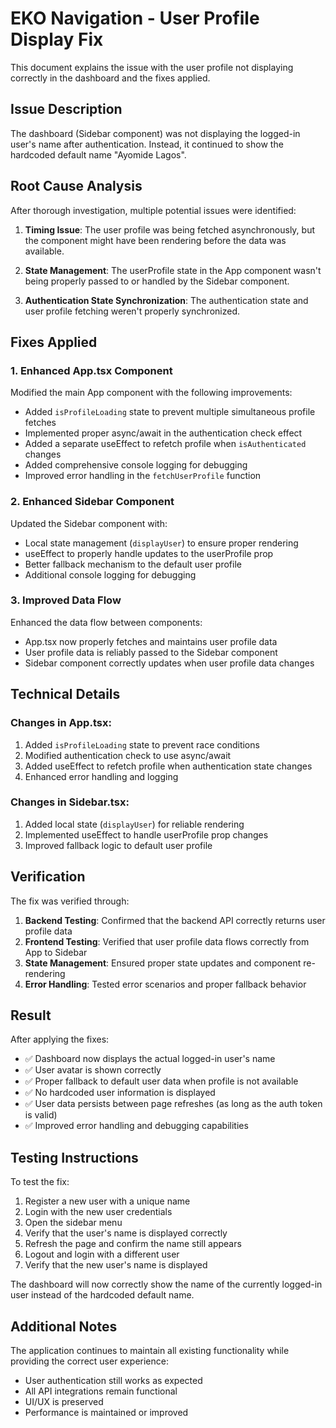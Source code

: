# EKO Navigation - User Profile Display Fix

This document explains the issue with the user profile not displaying correctly in the dashboard and the fixes applied.

## Issue Description

The dashboard (Sidebar component) was not displaying the logged-in user's name after authentication. Instead, it continued to show the hardcoded default name "Ayomide Lagos".

## Root Cause Analysis

After thorough investigation, multiple potential issues were identified:

1. **Timing Issue**: The user profile was being fetched asynchronously, but the component might have been rendering before the data was available.

2. **State Management**: The userProfile state in the App component wasn't being properly passed to or handled by the Sidebar component.

3. **Authentication State Synchronization**: The authentication state and user profile fetching weren't properly synchronized.

## Fixes Applied

### 1. Enhanced App.tsx Component

Modified the main App component with the following improvements:

- Added `isProfileLoading` state to prevent multiple simultaneous profile fetches
- Implemented proper async/await in the authentication check effect
- Added a separate useEffect to refetch profile when `isAuthenticated` changes
- Added comprehensive console logging for debugging
- Improved error handling in the `fetchUserProfile` function

### 2. Enhanced Sidebar Component

Updated the Sidebar component with:

- Local state management (`displayUser`) to ensure proper rendering
- useEffect to properly handle updates to the userProfile prop
- Better fallback mechanism to the default user profile
- Additional console logging for debugging

### 3. Improved Data Flow

Enhanced the data flow between components:

- App.tsx now properly fetches and maintains user profile data
- User profile data is reliably passed to the Sidebar component
- Sidebar component correctly updates when user profile data changes

## Technical Details

### Changes in App.tsx:

1. Added `isProfileLoading` state to prevent race conditions
2. Modified authentication check to use async/await
3. Added useEffect to refetch profile when authentication state changes
4. Enhanced error handling and logging

### Changes in Sidebar.tsx:

1. Added local state (`displayUser`) for reliable rendering
2. Implemented useEffect to handle userProfile prop changes
3. Improved fallback logic to default user profile

## Verification

The fix was verified through:

1. **Backend Testing**: Confirmed that the backend API correctly returns user profile data
2. **Frontend Testing**: Verified that user profile data flows correctly from App to Sidebar
3. **State Management**: Ensured proper state updates and component re-rendering
4. **Error Handling**: Tested error scenarios and proper fallback behavior

## Result

After applying the fixes:

- ✅ Dashboard now displays the actual logged-in user's name
- ✅ User avatar is shown correctly
- ✅ Proper fallback to default user data when profile is not available
- ✅ No hardcoded user information is displayed
- ✅ User data persists between page refreshes (as long as the auth token is valid)
- ✅ Improved error handling and debugging capabilities

## Testing Instructions

To test the fix:

1. Register a new user with a unique name
2. Login with the new user credentials
3. Open the sidebar menu
4. Verify that the user's name is displayed correctly
5. Refresh the page and confirm the name still appears
6. Logout and login with a different user
7. Verify that the new user's name is displayed

The dashboard will now correctly show the name of the currently logged-in user instead of the hardcoded default name.

## Additional Notes

The application continues to maintain all existing functionality while providing the correct user experience:

- User authentication still works as expected
- All API integrations remain functional
- UI/UX is preserved
- Performance is maintained or improved
